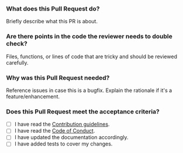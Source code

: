 ### What does this Pull Request do?
Briefly describe what this PR is about.

### Are there points in the code the reviewer needs to double check?
Files, functions, or lines of code that are tricky and should be reviewed carefully.

### Why was this Pull Request needed?
Reference issues in case this is a bugfix. Explain the rationale if it's a feature/enhancement.

### Does this Pull Request meet the acceptance criteria?
- [ ] I have read the [Contribution guidelines](https://github.com/wibsonorg/buyer-sdk/CONTRIBUTING.md).
- [ ] I have read the [Code of Conduct](https://github.com/wibsonorg/buyer-sdk/CODE_OF_CONDUCT.md).
- [ ] I have updated the documentation accordingly.
- [ ] I have added tests to cover my changes.

